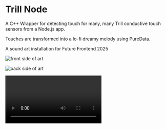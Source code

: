 # Trill Node

A C++ Wrapper for detecting touch for many, many Trill conductive touch sensors from a Node.js app.

Touches are transformed into a lo-fi dreamy melody using PureData.

A sound art installation for Future Frontend 2025

![front side of art](images/frontside.png)

![back side of art](images/backside.png)

<video src='images/plushy-music.mov' />

## Installation

```bash
npm i
npm run build
```




## RUNNING

### Setup pure data patch to run on boot

- cd `/etc/xdg/labwc`
- `sudo nano autostart`
- Add line `pd -nogui /home/pi/projects/trill-node/'Ambient test.pd' &`
- `sudo reboot now`

### Setup pm2:

```shell
  npm i -g pm2
  pm2 startup
  sudo env PATH=$PATH:/home/pi/.nvm/versions/node/v22.14.0/bin /home/pi/.nvm/versions/node/v22.14.0/lib/node_modules/pm2/bin/pm2 startup systemd -u pi --hp /home
  pm2 start npm --name "TRILL" -- start
  pm2 save
  pm2 logs
```

To restart: `pm2 restart TRILL`
To stop: `pm2 stop TRILL`
